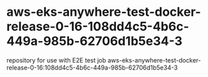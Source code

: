 # aws-eks-anywhere-test-docker-release-0-16-108dd4c5-4b6c-449a-985b-62706d1b5e34-3
repository for use with E2E test job aws-eks-anywhere-test-docker-release-0-16:108dd4c5-4b6c-449a-985b-62706d1b5e34-3
